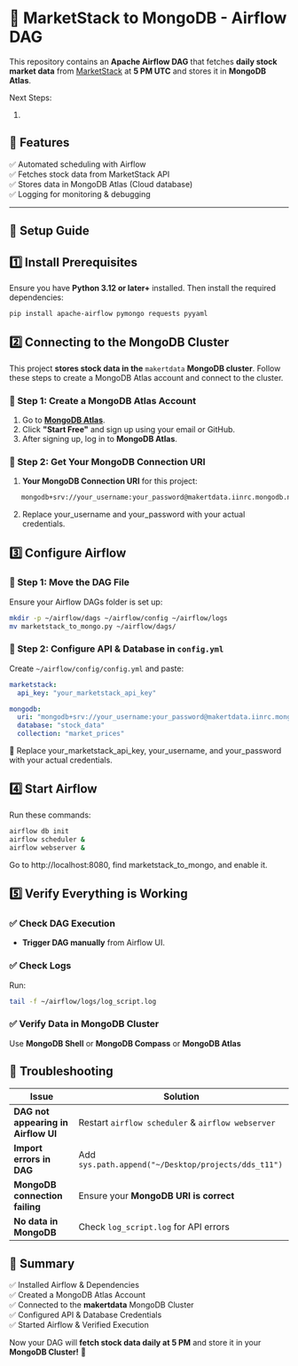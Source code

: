 # 🚀 MarketStack to MongoDB - Airflow DAG

This repository contains an **Apache Airflow DAG** that fetches **daily stock market data** from [MarketStack](https://marketstack.com/) at **5 PM UTC** and stores it in **MongoDB Atlas**.

Next Steps: 

1. 

## 📌 Features

✅ Automated scheduling with Airflow  
✅ Fetches stock data from MarketStack API  
✅ Stores data in MongoDB Atlas (Cloud database)  
✅ Logging for monitoring & debugging  

---

## 🚀 Setup Guide

## 1️⃣ Install Prerequisites

Ensure you have **Python 3.12 or later+** installed. Then install the required dependencies:

```bash
pip install apache-airflow pymongo requests pyyaml
```

## 2️⃣ Connecting to the MongoDB Cluster

This project **stores stock data in the** `makertdata` **MongoDB cluster**. Follow these steps to create a MongoDB Atlas account and connect to the cluster.

### 🔹 Step 1: Create a MongoDB Atlas Account

1. Go to **[MongoDB Atlas](https://www.mongodb.com/atlas)**.
2. Click **"Start Free"** and sign up using your email or GitHub.
3. After signing up, log in to **MongoDB Atlas**.

### 🔹 Step 2: Get Your MongoDB Connection URI

1. **Your MongoDB Connection URI** for this project:

```bash
   mongodb+srv://your_username:your_password@makertdata.iinrc.mongodb.net/?retryWrites=true&w=majority&appName=makertdata
```
2. Replace your_username and your_password with your actual credentials.

## 3️⃣ Configure Airflow

### 🔹 Step 1: Move the DAG File

Ensure your Airflow DAGs folder is set up:

```bash
mkdir -p ~/airflow/dags ~/airflow/config ~/airflow/logs
mv marketstack_to_mongo.py ~/airflow/dags/
```
### 🔹 Step 2: Configure API & Database in `config.yml`

Create `~/airflow/config/config.yml` and paste:

```yaml
marketstack:
  api_key: "your_marketstack_api_key"

mongodb:
  uri: "mongodb+srv://your_username:your_password@makertdata.iinrc.mongodb.net/stock_data"
  database: "stock_data"
  collection: "market_prices"
```
🔹 Replace your_marketstack_api_key, your_username, and your_password with your actual credentials.

## 4️⃣ Start Airflow

Run these commands:

```bash
airflow db init
airflow scheduler &
airflow webserver &
```

Go to http://localhost:8080, find marketstack_to_mongo, and enable it.

## 5️⃣ Verify Everything is Working

### ✅ Check DAG Execution

- **Trigger DAG manually** from Airflow UI.

### ✅ Check Logs

Run:

```bash
tail -f ~/airflow/logs/log_script.log
```

### ✅ Verify Data in MongoDB Cluster

Use **MongoDB Shell** or **MongoDB Compass** or **MongoDB Atlas**


## 🔧 Troubleshooting

| Issue                         | Solution  |
|--------------------------------|-----------|
| **DAG not appearing in Airflow UI** | Restart `airflow scheduler` & `airflow webserver` |
| **Import errors in DAG**       | Add `sys.path.append("~/Desktop/projects/dds_t11")` |
| **MongoDB connection failing** | Ensure your **MongoDB URI is correct** |
| **No data in MongoDB**         | Check `log_script.log` for API errors |


## 📌 Summary

✅ Installed Airflow & Dependencies  
✅ Created a MongoDB Atlas Account  
✅ Connected to the **makertdata** MongoDB Cluster  
✅ Configured API & Database Credentials  
✅ Started Airflow & Verified Execution  

Now your DAG will **fetch stock data daily at 5 PM** and store it in your **MongoDB Cluster!** 🚀
